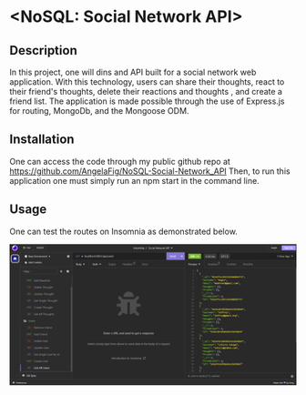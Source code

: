 # <NoSQL: Social Network API>

## Description
In this project, one will dins and API built for a social network web application. With this technology, users can share their thoughts, react to their friend's thoughts, delete their reactions and thoughts , and create a friend list.
The application is made possible through the use of Express.js for routing, MongoDb, and the Mongoose ODM. 


## Installation

One can access the code through my public github repo at https://github.com/AngelaFig/NoSQL-Social-Network_API 
Then, to run this application one must simply run an npm start in the command line. 
## Usage
One can test the routes on Insomnia as demonstrated below.

![screenshot of api routes in insomnia](./assets/Screenshot%202023-10-11%20165413.png)

